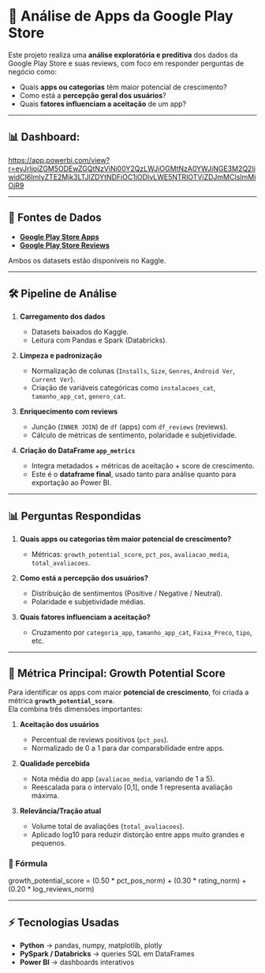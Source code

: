 # 📱 Análise de Apps da Google Play Store

Este projeto realiza uma **análise exploratória e preditiva** dos dados da Google Play Store e suas reviews, 
com foco em responder perguntas de negócio como:

- Quais **apps ou categorias** têm maior potencial de crescimento?
- Como está a **percepção geral dos usuários**?
- Quais **fatores influenciam a aceitação** de um app?

---

## 📊 Dashboard:
https://app.powerbi.com/view?r=eyJrIjoiZGM5ODEwZGQtNzViNi00Y2QzLWJiOGMtNzA0YWJjNGE3M2Q2IiwidCI6ImIyZTE2Mjk3LTJlZDYtNDFiOC1iODIyLWE5NTRlOTViZDJmMCIsImMiOjR9

---

## 📂 Fontes de Dados

- **[Google Play Store Apps](https://www.kaggle.com/datasets/lava18/google-play-store-apps)**
- **[Google Play Store Reviews](https://www.kaggle.com/datasets/prakharrathi25/google-play-store-reviews)**

Ambos os datasets estão disponíveis no Kaggle.

---

## 🛠️ Pipeline de Análise

1. **Carregamento dos dados**
   - Datasets baixados do Kaggle.
   - Leitura com Pandas e Spark (Databricks).

2. **Limpeza e padronização**
   - Normalização de colunas (`Installs`, `Size`, `Genres`, `Android Ver`, `Current Ver`).
   - Criação de variáveis categóricas como `instalacoes_cat`, `tamanho_app_cat`, `genero_cat`.

3. **Enriquecimento com reviews**
   - Junção (`INNER JOIN`) de `df` (apps) com `df_reviews` (reviews).
   - Cálculo de métricas de sentimento, polaridade e subjetividade.

4. **Criação do DataFrame `app_metrics`**
   - Integra metadados + métricas de aceitação + score de crescimento.
   - Este é o **dataframe final**, usado tanto para análise quanto para exportação ao Power BI.

---

## 📊 Perguntas Respondidas

1. **Quais apps ou categorias têm maior potencial de crescimento?**
   - Métricas: `growth_potential_score`, `pct_pos`, `avaliacao_media`, `total_avaliacoes`.

2. **Como está a percepção dos usuários?**
   - Distribuição de sentimentos (Positive / Negative / Neutral).
   - Polaridade e subjetividade médias.

3. **Quais fatores influenciam a aceitação?**
   - Cruzamento por `categoria_app`, `tamanho_app_cat`, `Faixa_Preco`, `tipo`, etc.
  
---

  
## 📐 Métrica Principal: Growth Potential Score

Para identificar os apps com maior **potencial de crescimento**, foi criada a métrica **`growth_potential_score`**.  
Ela combina três dimensões importantes:

1. **Aceitação dos usuários**  
   - Percentual de reviews positivos (`pct_pos`).  
   - Normalizado de 0 a 1 para dar comparabilidade entre apps.

2. **Qualidade percebida**  
   - Nota média do app (`avaliacao_media`, variando de 1 a 5).  
   - Reescalada para o intervalo [0,1], onde 1 representa avaliação máxima.

3. **Relevância/Tração atual**  
   - Volume total de avaliações (`total_avaliacoes`).  
   - Aplicado log10 para reduzir distorção entre apps muito grandes e pequenos.

### 🧮 Fórmula

growth_potential_score = 
   (0.50 * pct_pos_norm) +
   (0.30 * rating_norm) +
   (0.20 * log_reviews_norm)


---

## ⚡ Tecnologias Usadas

- **Python** → pandas, numpy, matplotlib, plotly
- **PySpark / Databricks** → queries SQL em DataFrames
- **Power BI** → dashboards interativos
